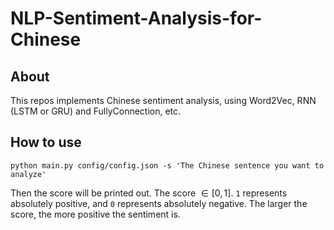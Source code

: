 # NLP-Sentiment-Analysis-for-Chinese
## About
This repos implements Chinese sentiment analysis, using Word2Vec, RNN (LSTM or GRU) and FullyConnection, etc. 

## How to use
```
python main.py config/config.json -s 'The Chinese sentence you want to analyze'
```
Then the score will be printed out. 
The score $\in [0, 1]$. `1` represents absolutely positive, and `0` represents absolutely negative. The larger the score, the more positive the sentiment is. 
